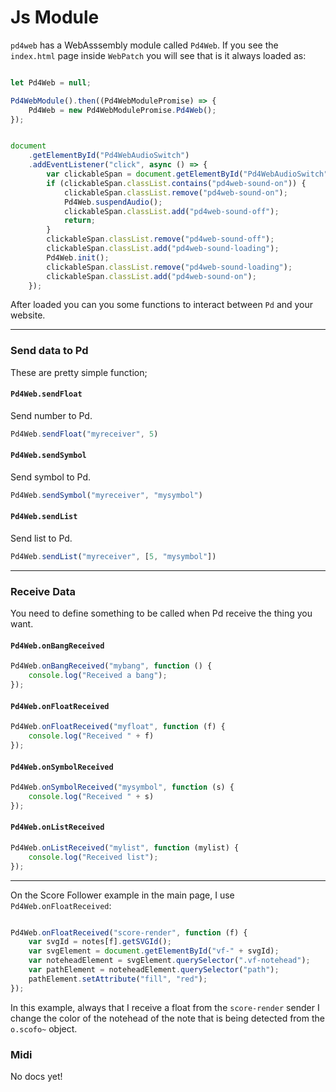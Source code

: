# Js Module

`pd4web` has a WebAsssembly module called `Pd4Web`. If you see the `index.html` page inside `WebPatch` you will see that is it always loaded as: 

``` js

let Pd4Web = null;

Pd4WebModule().then((Pd4WebModulePromise) => {
    Pd4Web = new Pd4WebModulePromise.Pd4Web();
});


document
    .getElementById("Pd4WebAudioSwitch")
    .addEventListener("click", async () => {
        var clickableSpan = document.getElementById("Pd4WebAudioSwitch");
        if (clickableSpan.classList.contains("pd4web-sound-on")) {
            clickableSpan.classList.remove("pd4web-sound-on");
            Pd4Web.suspendAudio();
            clickableSpan.classList.add("pd4web-sound-off");
            return;
        }
        clickableSpan.classList.remove("pd4web-sound-off");
        clickableSpan.classList.add("pd4web-sound-loading");
        Pd4Web.init(); 
        clickableSpan.classList.remove("pd4web-sound-loading");
        clickableSpan.classList.add("pd4web-sound-on");
    });
```

After loaded you can you some functions to interact between `Pd` and your website.

--- 

### Send data to Pd

These are pretty simple function;

#### `Pd4Web.sendFloat`

Send number to Pd. 

``` js 
Pd4Web.sendFloat("myreceiver", 5)
```

#### `Pd4Web.sendSymbol`


Send symbol to Pd. 

``` js 
Pd4Web.sendSymbol("myreceiver", "mysymbol")
```

#### `Pd4Web.sendList`

Send list to Pd. 

``` js 
Pd4Web.sendList("myreceiver", [5, "mysymbol"])
```

--- 

### Receive Data

You need to define something to be called when Pd receive the thing you want.

#### `Pd4Web.onBangReceived`

``` js 
Pd4Web.onBangReceived("mybang", function () { 
    console.log("Received a bang");
});
```

#### `Pd4Web.onFloatReceived`

``` js 
Pd4Web.onFloatReceived("myfloat", function (f) { 
    console.log("Received " + f)
});
```

#### `Pd4Web.onSymbolReceived`

``` js 
Pd4Web.onSymbolReceived("mysymbol", function (s) { 
    console.log("Received " + s)
});
```


#### `Pd4Web.onListReceived`

``` js 
Pd4Web.onListReceived("mylist", function (mylist) { 
    console.log("Received list");
});
```

--- 

On the Score Follower example in the main page, I use `Pd4Web.onFloatReceived`: 

``` js

Pd4Web.onFloatReceived("score-render", function (f) {
    var svgId = notes[f].getSVGId();
    var svgElement = document.getElementById("vf-" + svgId);
    var noteheadElement = svgElement.querySelector(".vf-notehead");
    var pathElement = noteheadElement.querySelector("path");
    pathElement.setAttribute("fill", "red");
});
```

In this example, always that I receive a float from the `score-render` sender I change the color of the notehead of the note that is being detected from the `o.scofo~` object.


### Midi

No docs yet!

